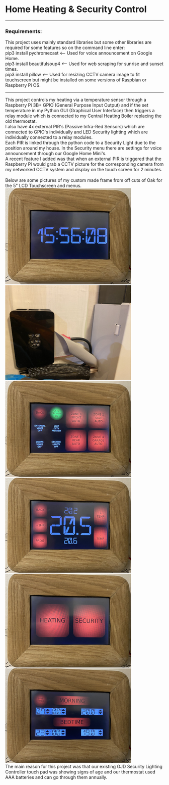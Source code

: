 # Home Heating & Security Control

---
### Requirements:
This project uses mainly standard libraries but some other libraries are required for some features so on the command line enter:<br>
pip3 install pychromecast <-- Used for voice announcement on Google Home.<br>
pip3 install beautifulsoup4 <-- Used for web scraping for sunrise and sunset times.<br>
pip3 install pillow <-- Used for resizing CCTV camera image to fit touchscreen but might be installed on some versions of Raspbian or Raspberry Pi OS.<br>

---
This project controls my heating via a temperature sensor through a Raspberry Pi 3B+ GPIO (General Purpose Input Output) and if the set temperature in my Python GUI (Graphical User Interface) then triggers a relay module which is connected to my Central Heating Boiler replacing the old thermostat.<br>I also have 4x external PIR's (Passive Infra-Red Sensors) which are connected to GPIO's individually and LED Security lighting which are individually connected to a relay modules.<br>Each PIR is linked through the python code to a Security Light due to the position around my house. In the Security menu there are settings for voice announcement through our Google Home Mini's.<br>A recent feature I added was that when an external PIR is triggered that the Raspberry Pi would grab a CCTV picture for the corresponding camera from my networked CCTV system and display on the touch screen for 2 minutes.<br><br>Below are some pictures of my custom made frame from off cuts of Oak for the 5" LCD Touchscreen and menus.<br>
!['Screen Saver Mode'](time.png)!['Raspberry Pi 3B+ and PSU'](case.png)!['Security Menu'](security.png)!['Heating Menu'](heating.png)!['Main Menu'](main.png)!['Timer Menu'](timer.png)<br>
The main reason for this project was that our existing GJD Security Lighting Controller touch pad was showing signs of age and our thermostat used AAA batteries and can go through them annually.
